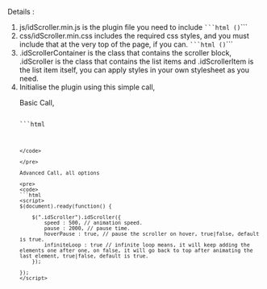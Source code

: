 Details : 

<ol>
<li>js/idScroller.min.js is the plugin file you need to include <code>```html (<script src="path_to_js_folder/idScroller.min.js"></script>)</code>```</li>
<li>css/idScroller.min.css includes the required css styles, and you must include that at the very top of the page, if you can. <code>```html (<link rel="stylesheet" href="path_to_css_folder/idScroller.min.css">)</code>```</li>
<li>.idScrollerContainer is the class that contains the scroller block, .idScroller is the class that contains the list items and .idScrollerItem is the list item itself, you can apply styles in your own stylesheet as you need.</li>
<li>Initialise the plugin using this simple call,

Basic Call,

<pre>
<code>
```html
<script>

$(document).ready(function() {

    $(".idScroller").idScroller();

});
</script>
```
</code>

</pre>

Advanced Call, all options

<pre>
<code>
```html
<script>
$(document).ready(function() {

    $(".idScroller").idScroller({
        speed : 500, // animation speed.
        pause : 2000, // pause time.
        hoverPause : true, // pause the scroller on hover, true|false, default is true.
        infiniteLoop : true // infinite loop means, it will keep adding the elements one after one, on false, it will go back to top after animating the last element, true|false, default is true.
    });

});
</script>
```
</code>
</pre>

</li>

</ol>
